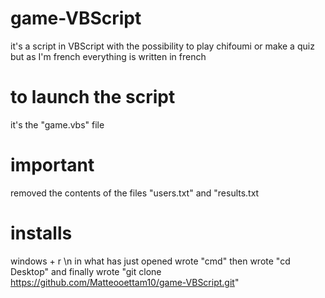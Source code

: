 # game-VBScript
it's a script in VBScript with the possibility to play chifoumi or make a quiz but as I'm french everything is written in french

# to launch the script
it's the "game.vbs" file

# important 
removed the contents of the files "users.txt" and "results.txt

# installs
windows + r \n
in what has just opened wrote "cmd"
then wrote "cd Desktop"
and finally wrote "git clone https://github.com/Matteooettam10/game-VBScript.git"
